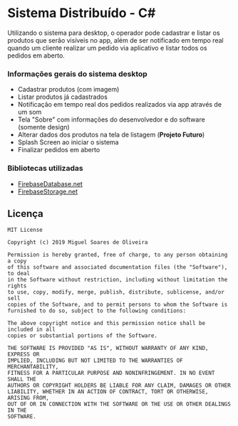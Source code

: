 ﻿# Sistema Distribuído - C#
Utilizando o sistema para desktop, o operador pode cadastrar e listar os produtos que serão visíveis no app, além de ser notificado em tempo real quando um cliente realizar um pedido via aplicativo e listar todos os pedidos em aberto.

### Informações gerais do sistema desktop
* Cadastrar produtos (com imagem)
* Listar produtos já cadastrados
* Notificação em tempo real dos pedidos realizados via app através de um som
* Tela "Sobre" com informações do desenvolvedor e do software (somente design)
* Alterar dados dos produtos na tela de listagem (**Projeto Futuro**)
* Splash Screen ao iniciar o sistema
* Finalizar pedidos em aberto

### Bibliotecas utilizadas
* [FirebaseDatabase.net](https://github.com/step-up-labs/firebase-database-dotnet)
* [FirebaseStorage.net](https://github.com/step-up-labs/firebase-storage-dotnet)

## Licença

    MIT License

    Copyright (c) 2019 Miguel Soares de Oliveira

    Permission is hereby granted, free of charge, to any person obtaining a copy
    of this software and associated documentation files (the "Software"), to deal
    in the Software without restriction, including without limitation the rights
    to use, copy, modify, merge, publish, distribute, sublicense, and/or sell
    copies of the Software, and to permit persons to whom the Software is
    furnished to do so, subject to the following conditions:

    The above copyright notice and this permission notice shall be included in all
    copies or substantial portions of the Software.

    THE SOFTWARE IS PROVIDED "AS IS", WITHOUT WARRANTY OF ANY KIND, EXPRESS OR
    IMPLIED, INCLUDING BUT NOT LIMITED TO THE WARRANTIES OF MERCHANTABILITY,
    FITNESS FOR A PARTICULAR PURPOSE AND NONINFRINGEMENT. IN NO EVENT SHALL THE
    AUTHORS OR COPYRIGHT HOLDERS BE LIABLE FOR ANY CLAIM, DAMAGES OR OTHER
    LIABILITY, WHETHER IN AN ACTION OF CONTRACT, TORT OR OTHERWISE, ARISING FROM,
    OUT OF OR IN CONNECTION WITH THE SOFTWARE OR THE USE OR OTHER DEALINGS IN THE
    SOFTWARE.